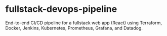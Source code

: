 # fullstack-devops-pipeline
End-to-end CI/CD pipeline for a fullstack web app (React) using Terraform, Docker, Jenkins, Kubernetes, Prometheus, Grafana, and Datadog.
